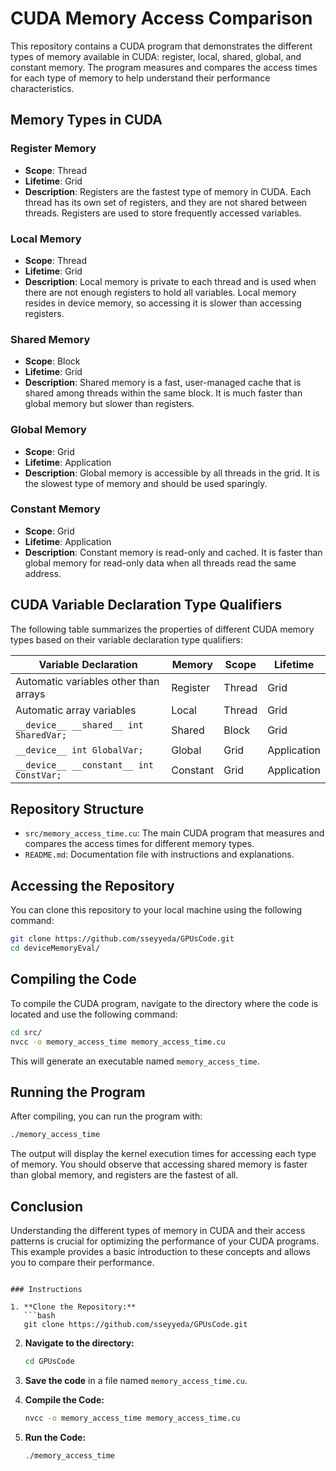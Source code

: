 # CUDA Memory Access Comparison

This repository contains a CUDA program that demonstrates the different types of memory available in CUDA: register, local, shared, global, and constant memory. The program measures and compares the access times for each type of memory to help understand their performance characteristics.

## Memory Types in CUDA

### Register Memory
- **Scope**: Thread
- **Lifetime**: Grid
- **Description**: Registers are the fastest type of memory in CUDA. Each thread has its own set of registers, and they are not shared between threads. Registers are used to store frequently accessed variables.

### Local Memory
- **Scope**: Thread
- **Lifetime**: Grid
- **Description**: Local memory is private to each thread and is used when there are not enough registers to hold all variables. Local memory resides in device memory, so accessing it is slower than accessing registers.

### Shared Memory
- **Scope**: Block
- **Lifetime**: Grid
- **Description**: Shared memory is a fast, user-managed cache that is shared among threads within the same block. It is much faster than global memory but slower than registers.

### Global Memory
- **Scope**: Grid
- **Lifetime**: Application
- **Description**: Global memory is accessible by all threads in the grid. It is the slowest type of memory and should be used sparingly.

### Constant Memory
- **Scope**: Grid
- **Lifetime**: Application
- **Description**: Constant memory is read-only and cached. It is faster than global memory for read-only data when all threads read the same address.

## CUDA Variable Declaration Type Qualifiers

The following table summarizes the properties of different CUDA memory types based on their variable declaration type qualifiers:

| Variable Declaration                    | Memory   | Scope   | Lifetime     |
| ----------------------------------------| -------- | ------- | ------------ |
| Automatic variables other than arrays   | Register | Thread  | Grid         |
| Automatic array variables               | Local    | Thread  | Grid         |
| `__device__ __shared__ int SharedVar;`  | Shared   | Block   | Grid         |
| `__device__ int GlobalVar;`             | Global   | Grid    | Application  |
| `__device__ __constant__ int ConstVar;` | Constant | Grid    | Application  |

## Repository Structure

- `src/memory_access_time.cu`: The main CUDA program that measures and compares the access times for different memory types.
- `README.md`: Documentation file with instructions and explanations.

## Accessing the Repository

You can clone this repository to your local machine using the following command:

```bash
git clone https://github.com/sseyyeda/GPUsCode.git
cd deviceMemoryEval/
```

## Compiling the Code

To compile the CUDA program, navigate to the directory where the code is located and use the following command:

```bash
cd src/
nvcc -o memory_access_time memory_access_time.cu
```

This will generate an executable named `memory_access_time`.

## Running the Program

After compiling, you can run the program with:

```bash
./memory_access_time
```

The output will display the kernel execution times for accessing each type of memory. You should observe that accessing shared memory is faster than global memory, and registers are the fastest of all.

## Conclusion

Understanding the different types of memory in CUDA and their access patterns is crucial for optimizing the performance of your CUDA programs. This example provides a basic introduction to these concepts and allows you to compare their performance.
```

### Instructions

1. **Clone the Repository:**
   ```bash
   git clone https://github.com/sseyyeda/GPUsCode.git
   ```

2. **Navigate to the directory:**
   ```bash
   cd GPUsCode
   ```

3. **Save the code** in a file named `memory_access_time.cu`.

4. **Compile the Code:**
   ```bash
   nvcc -o memory_access_time memory_access_time.cu
   ```

5. **Run the Code:**
   ```bash
   ./memory_access_time
   ```


